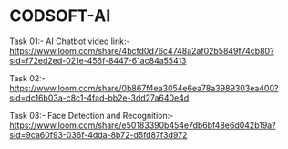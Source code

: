 # CODSOFT-AI


Task 01:- AI Chatbot video link:- https://www.loom.com/share/4bcfd0d76c4748a2af02b5849f74cb80?sid=f72ed2ed-021e-456f-8447-61ac84a55413


Task 02:- https://www.loom.com/share/0b867f4ea3054e6ea78a3989303ea400?sid=dc16b03a-c8c1-4fad-bb2e-3dd27a640e4d


Task 03:- Face Detection and Recognition:- https://www.loom.com/share/e50183390b454e7db6bf48e6d042b19a?sid=9ca60f93-036f-4dda-8b72-d5fd87f3d972
